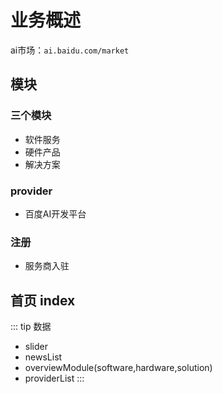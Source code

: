 # 业务概述

ai市场：`ai.baidu.com/market`<br>

## 模块

### 三个模块
- 软件服务
- 硬件产品
- 解决方案

### provider
- 百度AI开发平台

### 注册
- 服务商入驻


## 首页 index

::: tip 数据
- slider
- newsList
- overviewModule(software,hardware,solution)
- providerList
:::